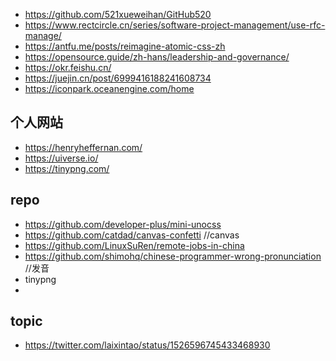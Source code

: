 

* https://github.com/521xueweihan/GitHub520
* https://www.rectcircle.cn/series/software-project-management/use-rfc-manage/
* https://antfu.me/posts/reimagine-atomic-css-zh
* https://opensource.guide/zh-hans/leadership-and-governance/
* https://okr.feishu.cn/
* https://juejin.cn/post/6999416188241608734
* https://iconpark.oceanengine.com/home



## 个人网站

* https://henryheffernan.com/ 
* https://uiverse.io/
* https://tinypng.com/

## repo


* https://github.com/developer-plus/mini-unocss
* https://github.com/catdad/canvas-confetti   //canvas
* https://github.com/LinuxSuRen/remote-jobs-in-china
* https://github.com/shimohq/chinese-programmer-wrong-pronunciation  //发音
* tinypng
* 


## topic
* https://twitter.com/laixintao/status/1526596745433468930